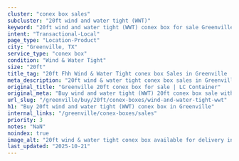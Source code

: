 ```yaml
---
cluster: "conex box sales"
subcluster: "20ft wind and water tight (WWT)"
keyword: "20ft wind and water tight (WWT) conex box for sale Greenville, TX"
intent: "Transactional-Local"
page_type: "Location-Product"
city: "Greenville, TX"
service_type: "conex box"
condition: "Wind & Water Tight"
size: "20ft"
title_tag: "20ft Fhh Wind & Water Tight conex box Sales in Greenville | LC Container"
meta_description: "20ft wind & water tight conex box sales in Greenville. Fast delivery, competitive pricing. Serving conex boxes area. Quote ID: X24. Call (214) 524-4168 for your free quote today."
original_title: "Greenville 20ft conex box for sale | LC Container"
original_meta: "Buy wind and water tight (WWT) 20ft conex box sale with local delivery in Greenville, TX. LC Container — local Since 2003. Request a fast quote today."
url_slug: "/greenville/buy/20ft/conex-boxes/wind-and-water-tight-wwt"
h1: "Buy 20ft wind and water tight (WWT) conex box in Greenville"
internal_links: "/greenville/conex-boxes/sales"
priority: 3
notes: "NaN"
noindex: true
image_alt: "20ft wind & water tight conex box available for delivery in Greenville"
last_updated: "2025-10-21"
---
```


<!-- TODO: Add unique city/inventory copy, images, and internal links here. -->
